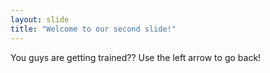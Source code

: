 ```yaml
---
layout: slide
title: "Welcome to our second slide!"
---
```

You guys are getting trained??
Use the left arrow to go back!
